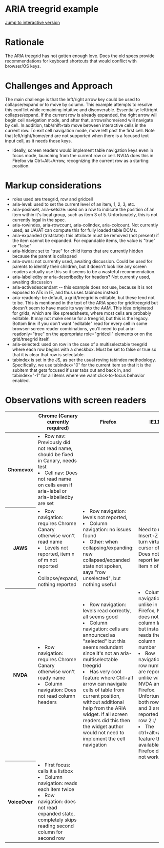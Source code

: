 # ARIA treegrid example

[Jump to interactive version](https://cdn.rawgit.com/aleventhal/master/0.1.11/treegrid.html)

# Rationale

The ARIA treegrid has not gotten enough love. Docs the old specs provide recommendations for keyboard shortcuts that would conflict with browser/OS keys.

# Challenges and Approach

The main challenge is that the left/right arrow key could be used to collapse/expand or to move by column. This example attempts to resolve this conflict while remaining intuitive and discoverable. Essentially: left/right collapse/expand. If the current row is already expanded, the right arrow will begin cell navigation mode, and after that, arrows/home/end will navigate by cell. In addition, tab/shift+tab move between interactive cells in the current row. To exit cell navigation mode, move left past the first cell. Note that left/right/home/end are not supported when there is a focused text input cell, as it needs those keys.

* Ideally, screen readers would implement table navigation keys even in focus mode, launching from the current row or cell. NVDA does this in Firefox via Ctrl+Alt+Arrow, recognizing the current row as a starting position.

# Markup considerations
* roles used are treegrid, row and gridcell
* aria-level: used to set the current level of an item, 1, 2, 3, etc.
* aria-posinset, aria-setsize: used on a row to indicate the position of an item within it's local group, such as item 3 of 5. Unfortunately, this is not currently legal in the spec.
* aria-rowindex, aria-rowcount, aria-colindex, aria-colcount. Not currently used, as UA/AT can compute this for fully loaded table DOMs.
* aria-expanded (triststate): this attribute must be removed (not present) if the item cannot be expanded. For expandable items, the value is "true" or "false"
* aria-hidden: set to "true" for child items that are currently hidden because the parent is collapsed
* aria-owns: not currently used, awaiting discussion. Could be used for parents to identify their children, but it doesn't look like any screen readers actually use this so it seems to be a wasteful recommendation.
* aria-labelledby or aria-describedby for headers? Not currently used, awaiting discussion
* aria-activedescendant -- this example does not use, because it is not exposed to ATs in IE, and thus uses tabindex instead
* aria-readonly: be default, a grid/treegrid is editable, but these tend not to be. This is mentioned in the text of the ARIA spec for grid/treegrid but doesn't seem to have made its way into the AAM. This idea originated for grids, which are like spreadsheets, where most cells are probably editable. It may not make sense for a treegrid, but this is the legacy. Bottom line: if you don't want "editable" read for every cell in some browser-screen reader combinations, you'll need to put aria-readonly="true" on the appropriate role="gridcell" elements or on the grid/treegrid itself.
* aria-selected: used on row in the case of a multiselectable treegrid where each row begins with a checkbox. Must be set to false or true so that it is clear that row is selectable.
* tabindex is set in the JS, as per the usual roving tabindex methodology. Specifically, we use tabindex="0" for the current item so that it is the subitem that gets focused if user tabs out and back in, and tabindex="-1" for all items where we want click-to-focus behavior enabled.

# Observations with screen readers

<table>
<thead>
  <tr>
    <th></th>
    <th>Chrome (Canary currently required)</th>
    <th>Firefox</th>
    <th>IE11</th>
    <th>Safari</th>
  </tr>
</thead>
<tbody>
<tr>
<th>Chomevox</th>
<td>
<li>Row nav: Previously did not read name, should be fixed in Canary, needs test
<li>Cell nav: Does not read name on cells even if aria-label or aria-labelledby are set</td>
<td></td>
<td></td>
<td></td>
</tr>
<tr>
<th>JAWS</th>
<td>
  <li>Row navigation: requires Chrome Canary otherwise won't read name
  <li>Levels not reported, item n of m not reported
  <li>Collapse/expand, nothing reported
</td>
<td>
  <li>Row navigation: levels not reported,
  <li>Column navigation: no issues found
  <li>Other: when collapsing/expanding: new collapsed/expanded state not spoken, says "row unselected", but nothing useful
</td>
<td>Need to use Insert+Z to turn virtual cursor off. Does not report level or item n of m.</td>
<td></td>
</tr>
<tr>
<th>NVDA</th>
<td>
  <li>Row navigation: requires Chrome Canary otherwise won't ready name
  <li>Column navigation: Does not read column headers
</td>
<td>
  <li>Row navigation: levels read correctly, all seems good
  <li>Column navigation: cells are announced as "selected" but this seems redundant since it's not an aria-multiselectable treegrid
  <li>Has very cool feature where Ctrl+alt arrow can navigate cells of table from current position, without
      additional help from the ARIA widget. If all screen readers did this then the widget author would not need
      to implement the cell navigation
<td>
  <li>Column navigation: unlike in Firefox, NVDA does not read column labels but instead reads the column number
  <li>Row navigation: row numbers are reported, unlike with NVDA and Firefox. Unfortunately both row 2 and 3 are reported as row 2 :/
  <li>The ctrl+alt+arrow feature that is available in Firefox does not work in IE
</tr>
<tr>
<th>VoiceOver</th>
<td>
  <li>First focus: calls it a listbox
  <li>Column navigation: reads each item twice
  <li>Row navigation: does not read expanded state, completely skips reading second column for second row
<td></td>
<td></td>
<td>Row navigation: doesn't let us do this, reads cells no matter what</td>
</tr>
</tbody>
</table>
